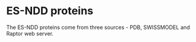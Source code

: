 # ES-NDD proteins

The ES-NDD proteins come from three sources - PDB, SWISSMODEL and Raptor web server.
